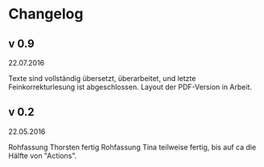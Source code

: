 # Changelog

## v 0.9
22.07.2016

Texte sind vollständig übersetzt, überarbeitet, und letzte Feinkorrekturlesung ist abgeschlossen.
Layout der PDF-Version in Arbeit.  



## v 0.2
22.05.2016

Rohfassung Thorsten fertig
Rohfassung Tina teilweise fertig, bis auf ca die Hälfte von "Actions".
